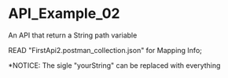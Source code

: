 # API_Example_02
An API that return a String path variable

READ "FirstApi2.postman_collection.json" for Mapping Info;

*NOTICE: The sigle "yourString" can be replaced with everything 
